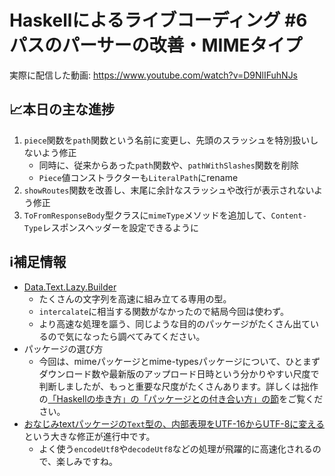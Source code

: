 # Haskellによるライブコーディング #6 パスのパーサーの改善・MIMEタイプ

実際に配信した動画: <https://www.youtube.com/watch?v=D9NlIFuhNJs>

## 📈本日の主な進捗

1. `piece`関数を`path`関数という名前に変更し、先頭のスラッシュを特別扱いしないよう修正
    - 同時に、従来からあった`path`関数や、`pathWithSlashes`関数を削除
    - `Piece`値コンストラクターも`LiteralPath`にrename
1. `showRoutes`関数を改善し、末尾に余計なスラッシュや改行が表示されないよう修正
1. `ToFromResponseBody`型クラスに`mimeType`メソッドを追加して、`Content-Type`レスポンスヘッダーを設定できるように

## ℹ️補足情報

- [Data.Text.Lazy.Builder](https://www.stackage.org/haddock/lts-18.7/text-1.2.4.1/Data-Text-Lazy-Builder.html)
    - たくさんの文字列を高速に組み立てる専用の型。
    - `intercalate`に相当する関数がなかったので結局今回は使わず。
    - より高速な処理を謳う、同じような目的のパッケージがたくさん出ているので気になったら調べてみてください。
- パッケージの選び方
    - 今回は、mimeパッケージとmime-typesパッケージについて、ひとまずダウンロード数や最新版のアップロード日時という分かりやすい尺度で判断しましたが、もっと重要な尺度がたくさんあります。詳しくは拙作の[「Haskellの歩き方」の「パッケージとの付き合い方」の節](https://wiki.haskell.jp/Hikers%20Guide%20to%20Haskell#%E3%83%91%E3%83%83%E3%82%B1%E3%83%BC%E3%82%B8%E3%81%A8%E3%81%AE%E4%BB%98%E3%81%8D%E5%90%88%E3%81%84%E6%96%B9)をご覧ください。
- [おなじみtextパッケージの`Text`型の、内部表現をUTF-16からUTF-8に変える](https://github.com/haskell/text/pull/365)という大きな修正が進行中です。
    - よく使う`encodeUtf8`や`decodeUtf8`などの処理が飛躍的に高速化されるので、楽しみですね。
